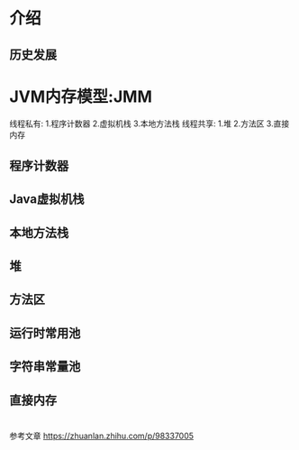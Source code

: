 # 介绍
## 历史发展
# JVM内存模型:JMM
线程私有:
1.程序计数器
2.虚拟机栈
3.本地方法栈
线程共享:
1.堆
2.方法区
3.直接内存
## 程序计数器
## Java虚拟机栈
## 本地方法栈
## 堆
## 方法区
## 运行时常用池
## 字符串常量池
## 直接内存
# 
参考文章
https://zhuanlan.zhihu.com/p/98337005